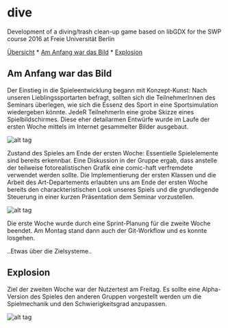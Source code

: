 # dive
Development of a diving/trash clean-up game based on libGDX for the SWP course 2016 at Freie Universität Berlin

[Übersicht](#uebersicht)
    * [Am Anfang war das Bild](#firstWeek)
    * [Explosion](#secondWeek)

## Am Anfang war das Bild

Der Einstieg in die Spieleentwicklung begann mit Konzept-Kunst: Nach unseren Lieblingssportarten befragt, sollten sich die TeilnehmerInnen des Seminars überlegen, wie sich die Essenz des Sport in eine Sportsimulation wiedergeben könnte. JedeR TeilnehmerIn eine grobe Skizze eines Spielbildschirmes. Diese eher detailarmen Entwürfe wurde im Laufe der ersten Woche mittels im Internet gesammelter Bilder ausgebaut.

![alt tag](https://github.com/NummerEins/dive/blob/master/BearbeiterterTaucher.png)

Zustand des Spieles am Ende der ersten Woche: Essentielle Spielelemente sind bereits erkennbar. Eine Diskussion in der Gruppe ergab, dass anstelle der teilweise fotorealistischen Grafik eine comic-haft verfremdete verwendet werden sollte. Die Implementierung der ersten Klassen und die Arbeit des Art-Departements erlaubten uns am Ende der ersten Woche bereits den charackteristischen Look unseres Spiels und die grundlegende Steuerung in einer kurzen Präsentation dem Seminar vorzustellen.

![alt tag](https://github.com/tonnrueter/dive/blob/master/schwimmerUndEnten.png)

Die erste Woche wurde durch eine Sprint-Planung für die zweite Woche beendet. Am Montag stand dann auch der Git-Workflow und es konnte losgehen.

..Etwas über die Zielsysteme..

## Explosion

Ziel der zweiten Woche war der Nutzertest am Freitag. Es sollte eine Alpha-Version des Spieles den anderen Gruppen vorgestellt werden um die Spielmechanik und den Schwierigkeitsgrad anzupassen.

![alt tag](https://github.com/tonnrueter/dive/blob/master/ZweiteWoche.png)

